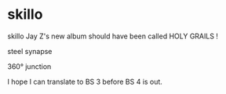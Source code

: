 skillo
======

skillo
Jay Z's new album should have been called HOLY GRAILS !

steel synapse

360° junction

I hope I can translate to BS 3 before BS 4 is out.